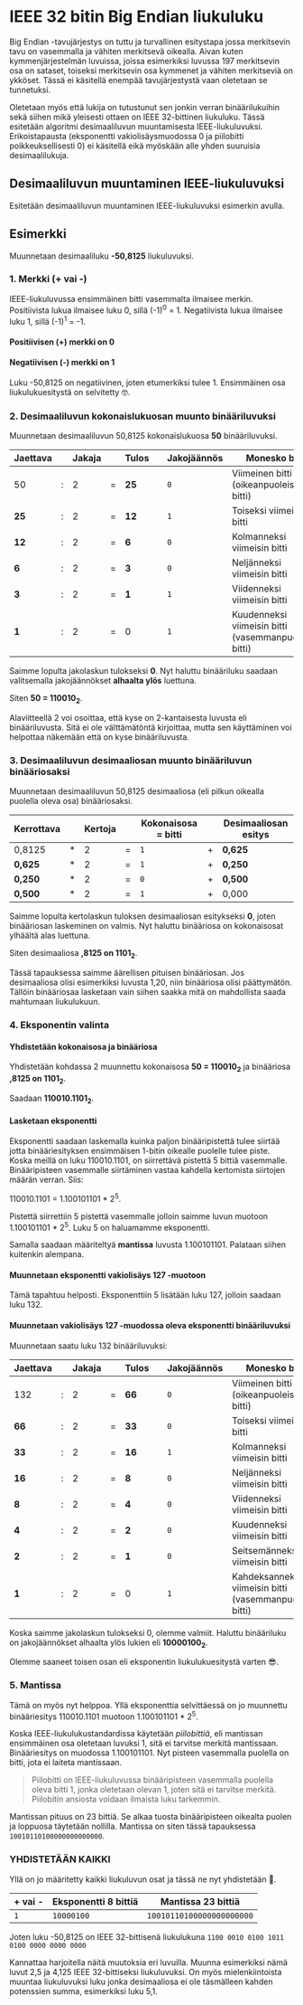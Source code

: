 # IEEE 32 bitin Big Endian liukuluku

Big Endian -tavujärjestys on tuttu ja turvallinen esitystapa jossa merkitsevin tavu on vasemmalla ja vähiten merkitsevä oikealla. Aivan kuten kymmenjärjestelmän luvuissa, joissa esimerkiksi luvussa 197 merkitsevin osa on sataset, toiseksi merkitsevin osa kymmenet ja vähiten merkitseviä on ykköset. Tässä ei käsitellä enempää tavujärjestystä vaan oletetaan se tunnetuksi.

Oletetaan myös että lukija on tutustunut sen jonkin verran binäärilukuihin sekä siihen mikä yleisesti ottaen on IEEE 32-bittinen liukuluku. Tässä esitetään algoritmi desimaaliluvun muuntamisesta IEEE-liukuluvuksi. Erikoistapausta (eksponentti vakiolisäysmuodossa 0 ja piilobitti poikkeuksellisesti 0) ei käsitellä eikä myöskään alle yhden suuruisia desimaalilukuja.


## Desimaaliluvun muuntaminen IEEE-liukuluvuksi

Esitetään desimaaliluvun muuntaminen IEEE-liukuluvuksi esimerkin avulla.


## Esimerkki

Muunnetaan desimaaliluku **-50,8125** liukuluvuksi.

### 1. Merkki (+ vai -)

IEEE-liukuluvussa ensimmäinen bitti vasemmalta ilmaisee merkin. Positiivista lukua ilmaisee luku 0, sillä (-1)<sup>0</sup> = 1. Negatiivista lukua ilmaisee luku 1, sillä (-1)<sup>1</sup> = -1.

#### **Positiivisen (+) merkki on 0**
#### **Negatiivisen (-) merkki on 1**

Luku -50,8125 on negatiivinen, joten etumerkiksi tulee 1. Ensimmäinen osa liukulukuesitystä on selvitetty :nerd_face:.


### 2. Desimaaliluvun kokonaislukuosan muunto binääriluvuksi

Muunnetaan desimaaliluvun 50,8125 kokonaislukuosa **50** binääriluvuksi.

| Jaettava  | | Jakaja | | Tulos | | Jakojäännös | Monesko bitti |
| ------------- | - | ------------- | - | ------------- | - | ------------- | ------------- |
| 50 | : | 2 | = | **25** |  | `0` | Viimeinen bitti (oikeanpuoleisin bitti) |
| **25** | : | 2 | = | **12** |  | `1` | Toiseksi viimeisin bitti |
| **12** | : | 2 | = | **6** |  | `0` | Kolmanneksi viimeisin bitti |
| **6** | : | 2 | = | **3** |  | `0` | Neljänneksi viimeisin bitti |
| **3** | : | 2 | = | **1** |  | `1` | Viidenneksi viimeisin bitti |
| **1** | : | 2 | = | 0 |  | `1` | Kuudenneksi viimeisin bitti (vasemmanpuoleisin bitti) |

Saimme lopulta jakolaskun tulokseksi **0**. Nyt haluttu binääriluku saadaan valitsemalla jakojäännökset **alhaalta ylös** luettuna.

Siten **50 = 110010<sub>2</sub>**.

Alaviitteellä 2 voi osoittaa, että kyse on 2-kantaisesta luvusta eli binääriluvusta. Sitä ei ole välttämätöntä kirjoittaa, mutta sen käyttäminen voi helpottaa näkemään että on kyse binääriluvusta.

### 3. Desimaaliluvun desimaaliosan muunto binääriluvun binääriosaksi

Muunnetaan desimaaliluvun 50,8125 desimaaliosa (eli pilkun oikealla puolella oleva osa) binääriosaksi.

| Kerrottava  | | Kertoja | | Kokonaisosa = bitti | | Desimaaliosan esitys | 
| ------------- | - | ------------- | - | ------------- | - | ------------- | 
| 0,8125 | * | 2 | = | `1` | + | **0,625** |
| **0,625** | * | 2 | = | `1` | + | **0,250** |
| **0,250** | * | 2 | = | `0` | + | **0,500** |
| **0,500** | * | 2 | = | `1` | + | 0,000 |

Saimme lopulta kertolaskun tuloksen desimaaliosan esitykseksi **0**, joten binääriosan laskeminen on valmis. Nyt haluttu binääriosa on kokonaisosat ylhäältä alas luettuna.

Siten desimaaliosa **,8125 on 1101<sub>2</sub>**.

Tässä tapauksessa saimme äärellisen pituisen binääriosan. Jos desimaaliosa olisi esimerkiksi luvusta 1,20, niin binääriosa olisi päättymätön. Tällöin binääriosaa lasketaan vain siihen saakka mitä on mahdollista saada mahtumaan liukulukuun.


### 4. Eksponentin valinta


#### Yhdistetään kokonaisosa ja binääriosa

Yhdistetään kohdassa 2 muunnettu kokonaisosa **50 = 110010<sub>2</sub>** ja binääriosa **,8125 on 1101<sub>2</sub>**.

Saadaan **110010.1101<sub>2</sub>**.


#### Lasketaan eksponentti

Eksponentti saadaan laskemalla kuinka paljon binääripistettä tulee siirtää jotta binääriesityksen ensimmäisen 1-bitin oikealle puolelle tulee piste. Koska meillä on luku 110010.1101, on siirrettävä pistettä 5 bittiä vasemmalle. Binääripisteen vasemmalle siirtäminen vastaa kahdella kertomista siirtojen määrän verran. Siis:

110010.1101 = 1.100101101 * 2<sup>5</sup>.

Pistettä siirrettiin 5 pistettä vasemmalle jolloin saimme luvun muotoon 1.100101101 * 2<sup>5</sup>. Luku 5 on haluamamme eksponentti.

Samalla saadaan määriteltyä **mantissa** luvusta 1.100101101. Palataan siihen kuitenkin alempana.


#### Muunnetaan eksponentti vakiolisäys 127 -muotoon

Tämä tapahtuu helposti. Eksponenttiin 5 lisätään luku 127, jolloin saadaan luku 132.


#### Muunnetaan vakiolisäys 127 -muodossa oleva eksponentti binääriluvuksi

Muunnetaan saatu luku 132 binääriluvuksi:

| Jaettava  | | Jakaja | | Tulos | | Jakojäännös | Monesko bitti |
| ------------- | - | ------------- | - | ------------- | - | ------------- | ------------- |
| 132 | : | 2 | = | **66** |  | `0` | Viimeinen bitti (oikeanpuoleisin bitti) |
| **66** | : | 2 | = | **33** |  | `0` | Toiseksi viimeisin bitti |
| **33** | : | 2 | = | **16** |  | `1` | Kolmanneksi viimeisin bitti |
| **16** | : | 2 | = | **8** |  | `0` | Neljänneksi viimeisin bitti |
| **8** | : | 2 | = | **4** |  | `0` | Viidenneksi viimeisin bitti |
| **4** | : | 2 | = | **2** |  | `0` | Kuudenneksi viimeisin bitti |
| **2** | : | 2 | = | **1** |  | `0` | Seitsemänneksi viimeisin bitti |
| **1** | : | 2 | = | 0 |  | `1` | Kahdeksanneksi viimeisin bitti (vasemmanpuoleisin bitti) |


Koska saimme jakolaskun tulokseksi 0, olemme valmiit. Haluttu binääriluku on jakojäännökset alhaalta ylös lukien eli **10000100<sub>2</sub>**.

Olemme saaneet toisen osan eli eksponentin liukulukuesitystä varten :sunglasses:.



### 5. Mantissa

Tämä on myös nyt helppoa. Yllä eksponenttia selvittäessä on jo muunnettu binääriesitys 110010.1101 muotoon 1.100101101 * 2<sup>5</sup>.

Koska IEEE-liukulukustandardissa käytetään _piilobittiä_, eli mantissan ensimmäinen osa oletetaan luvuksi 1, sitä ei tarvitse merkitä mantissaan. Binääriesitys on muodossa 1.100101101. Nyt pisteen vasemmalla puolella on bitti, jota ei laiteta mantissaan.
> Piilobitti on IEEE-liukuluvussa binääripisteen vasemmalla puolella oleva bitti 1, jonka oletetaan olevan 1, joten sitä ei tarvitse merkitä. Piilobitin ansiosta voidaan ilmaista luku tarkemmin.

Mantissan pituus on 23 bittiä. Se alkaa tuosta binääripisteen oikealta puolen ja loppuosa täytetään nollilla. Mantissa on siten tässä tapauksessa `10010110100000000000000`.


### YHDISTETÄÄN KAIKKI

Yllä on jo määritetty kaikki liukuluvun osat ja tässä ne nyt yhdistetään :revolving_hearts:.

| + vai - | Eksponentti 8 bittiä | Mantissa 23 bittiä |
| --- | --- | --- |
| `1`| `10000100` | `10010110100000000000000` |

Joten luku -50,8125 on IEEE 32-bittisenä liukulukuna `1100 0010 0100 1011 0100 0000 0000 0000` 

Kannattaa harjoitella näitä muutoksia eri luvuilla. Muunna esimerkiksi nämä luvut 2,5 ja 4,125 IEEE 32-bittiseksi liukuluvuksi. On myös mielenkiintoista muuntaa liukuluvuksi luku jonka desimaaliosa ei ole täsmälleen kahden potenssien summa, esimerkiksi luku 5,1.



